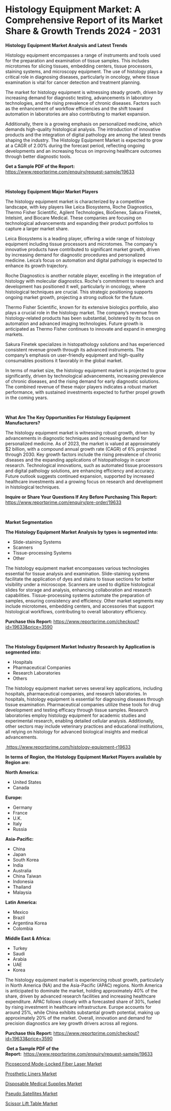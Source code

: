 <p><h1>Histology Equipment Market: A Comprehensive Report of its Market Share & Growth Trends 2024 - 2031</h1></p><p><strong>Histology Equipment Market Analysis and Latest Trends</strong></p>
<p><p>Histology equipment encompasses a range of instruments and tools used for the preparation and examination of tissue samples. This includes microtomes for slicing tissues, embedding centers, tissue processors, staining systems, and microscopy equipment. The use of histology plays a critical role in diagnosing diseases, particularly in oncology, where tissue examination is vital for cancer detection and treatment planning.</p><p>The market for histology equipment is witnessing steady growth, driven by increasing demand for diagnostic testing, advancements in laboratory technologies, and the rising prevalence of chronic diseases. Factors such as the enhancement of workflow efficiencies and the shift toward automation in laboratories are also contributing to market expansion. </p><p>Additionally, there is a growing emphasis on personalized medicine, which demands high-quality histological analysis. The introduction of innovative products and the integration of digital pathology are among the latest trends shaping the industry. The Histology Equipment Market is expected to grow at a CAGR of 2.00% during the forecast period, reflecting ongoing developments and an increasing focus on improving healthcare outcomes through better diagnostic tools.</p></p>
<p><strong>Get a Sample PDF of the Report:&nbsp;</strong> <a href="https://www.reportprime.com/enquiry/request-sample/19633?utm_campaign=7&utm_medium=2&utm_source=Github&utm_content=ia&utm_term=02122024&utm_id=histology-equipment">https://www.reportprime.com/enquiry/request-sample/19633</a></p>
<p>&nbsp;</p>
<p><strong>Histology Equipment Major Market Players</strong></p>
<p><p>The histology equipment market is characterized by a competitive landscape, with key players like Leica Biosystems, Roche Diagnostics, Thermo Fisher Scientific, Agilent Technologies, BioGenex, Sakura Finetek, Intelsint, and Biocare Medical. These companies are focusing on technological advancements and expanding their product portfolios to capture a larger market share.</p><p>Leica Biosystems is a leading player, offering a wide range of histology equipment including tissue processors and microtomes. The company's innovative products have contributed to significant market growth, driven by increasing demand for diagnostic procedures and personalized medicine. Leica’s focus on automation and digital pathology is expected to enhance its growth trajectory.</p><p>Roche Diagnostics is another notable player, excelling in the integration of histology with molecular diagnostics. Roche's commitment to research and development has positioned it well, particularly in oncology, where histological techniques are crucial. This strategic positioning supports ongoing market growth, projecting a strong outlook for the future.</p><p>Thermo Fisher Scientific, known for its extensive biologics portfolio, also plays a crucial role in the histology market. The company’s revenue from histology-related products has been substantial, bolstered by its focus on automation and advanced imaging technologies. Future growth is anticipated as Thermo Fisher continues to innovate and expand in emerging markets.</p><p>Sakura Finetek specializes in histopathology solutions and has experienced consistent revenue growth through its advanced instruments. The company’s emphasis on user-friendly equipment and high-quality consumables positions it favorably in the global market.</p><p>In terms of market size, the histology equipment market is projected to grow significantly, driven by technological advancements, increasing prevalence of chronic diseases, and the rising demand for early diagnostic solutions. The combined revenue of these major players indicates a robust market performance, with sustained investments expected to further propel growth in the coming years.</p></p>
<p>&nbsp;</p>
<p><strong>What Are The Key Opportunities For Histology Equipment Manufacturers?</strong></p>
<p><p>The histology equipment market is witnessing robust growth, driven by advancements in diagnostic techniques and increasing demand for personalized medicine. As of 2023, the market is valued at approximately $2 billion, with a compound annual growth rate (CAGR) of 6% projected through 2030. Key growth factors include the rising prevalence of chronic diseases and the expanding applications of histopathology in cancer research. Technological innovations, such as automated tissue processors and digital pathology solutions, are enhancing efficiency and accuracy. Future outlook suggests continued expansion, supported by increased healthcare investments and a growing focus on research and development in histological techniques.</p></p>
<p><strong>Inquire or Share Your Questions If Any Before Purchasing This Report:</strong> <a href="https://www.reportprime.com/enquiry/pre-order/19633?utm_campaign=7&utm_medium=2&utm_source=Github&utm_content=ia&utm_term=02122024&utm_id=histology-equipment">https://www.reportprime.com/enquiry/pre-order/19633</a></p>
<p>&nbsp;</p>
<p><strong>Market Segmentation</strong></p>
<p><strong>The Histology Equipment Market Analysis by types is segmented into:</strong></p>
<p><ul><li>Slide-staining Systems</li><li>Scanners</li><li>Tissue-processing Systems</li><li>Other</li></ul></p>
<p><p>The histology equipment market encompasses various technologies essential for tissue analysis and examination. Slide-staining systems facilitate the application of dyes and stains to tissue sections for better visibility under a microscope. Scanners are used to digitize histological slides for storage and analysis, enhancing collaboration and research capabilities. Tissue-processing systems automate the preparation of samples, ensuring consistency and efficiency. Other market segments may include microtomes, embedding centers, and accessories that support histological workflows, contributing to overall laboratory efficiency.</p></p>
<p><strong>Purchase this Report:&nbsp;</strong><a href="https://www.reportprime.com/checkout?id=19633&price=3590&utm_campaign=7&utm_medium=2&utm_source=Github&utm_content=ia&utm_term=02122024&utm_id=histology-equipment">https://www.reportprime.com/checkout?id=19633&price=3590</a></p>
<p>&nbsp;</p>
<p><strong>The Histology Equipment Market Industry Research by Application is segmented into:</strong></p>
<p><ul><li>Hospitals</li><li>Pharmaceutical Companies</li><li>Research Laboratories</li><li>Others</li></ul></p>
<p><p>The histology equipment market serves several key applications, including hospitals, pharmaceutical companies, and research laboratories. In hospitals, histology equipment is essential for diagnosing diseases through tissue examination. Pharmaceutical companies utilize these tools for drug development and testing efficacy through tissue samples. Research laboratories employ histology equipment for academic studies and experimental research, enabling detailed cellular analysis. Additionally, other sectors may include veterinary practices and educational institutions, all relying on histology for advanced biological insights and medical advancements.</p></p>
<p><a href="https://www.reportprime.com/histology-equipment-r19633?utm_campaign=7&utm_medium=2&utm_source=Github&utm_content=ia&utm_term=02122024&utm_id=histology-equipment">&nbsp;https://www.reportprime.com/histology-equipment-r19633</a></p>
<p><strong>In terms of Region, the Histology Equipment Market Players available by Region are:</strong></p>
<p>
    <p> <strong> North America: </strong>
        <ul>
            <li>United States</li>
            <li>Canada</li>
        </ul>
        </p> 
    <p> <strong> Europe: </strong>
        <ul>
            <li>Germany</li>
            <li>France</li>
            <li>U.K.</li>
            <li>Italy</li>
            <li>Russia</li>
        </ul>
        </p> 
    <p> <strong> Asia-Pacific: </strong>
        <ul>
            <li>China</li>
            <li>Japan</li>
            <li>South Korea</li>
            <li>India</li>
            <li>Australia</li>
            <li>China Taiwan</li>
            <li>Indonesia</li>
            <li>Thailand</li>
            <li>Malaysia</li>
        </ul>
        </p> 
    <p> <strong> Latin America: </strong>
        <ul>
            <li>Mexico</li>
            <li>Brazil</li>
            <li>Argentina Korea</li>
            <li>Colombia</li>
        </ul>
        </p> 
    <p> <strong> Middle East & Africa: </strong>
        <ul>
            <li>Turkey</li>
            <li>Saudi</li>
            <li>Arabia</li>
            <li>UAE</li>
            <li>Korea</li>
        </ul>
    </p>
    </p>
<p><p>The histology equipment market is experiencing robust growth, particularly in North America (NA) and the Asia-Pacific (APAC) regions. North America is anticipated to dominate the market, holding approximately 40% of the share, driven by advanced research facilities and increasing healthcare expenditure. APAC follows closely with a forecasted share of 30%, fueled by rising investment in healthcare infrastructure. Europe accounts for around 25%, while China exhibits substantial growth potential, making up approximately 20% of the market. Overall, innovation and demand for precision diagnostics are key growth drivers across all regions.</p></p>
<p><strong>Purchase this Report: </strong><a href="https://www.reportprime.com/checkout?id=19633&price=3590&utm_campaign=7&utm_medium=2&utm_source=Github&utm_content=ia&utm_term=02122024&utm_id=histology-equipment">https://www.reportprime.com/checkout?id=19633&price=3590</a></p>
<p>&nbsp;<strong>Get a Sample PDF of the Report:&nbsp;&nbsp;</strong><a href="https://www.reportprime.com/enquiry/request-sample/19633?utm_campaign=7&utm_medium=2&utm_source=Github&utm_content=ia&utm_term=02122024&utm_id=histology-equipment">https://www.reportprime.com/enquiry/request-sample/19633</a></p>
<p><strong></strong></p>
<p><p><a href="https://issuu.com/reportprime-2/docs/picosecond-mode-locked-fiber-laser-market-size-203?utm_campaign=7&utm_medium=2&utm_source=Github&utm_content=ia&utm_term=02122024&utm_id=histology-equipment">Picosecond Mode-Locked Fiber Laser Market</a></p><p><a href="https://github.com/provorikovar/Market-Research-Report-List-6/blob/main/prosthetic-liners-market.md?utm_campaign=7&utm_medium=2&utm_source=Github&utm_content=ia&utm_term=02122024&utm_id=histology-equipment">Prosthetic Liners Market</a></p><p><a href="https://github.com/angelajermaine/Market-Research-Report-List-5/blob/main/disposable-medical-supplies-market.md?utm_campaign=7&utm_medium=2&utm_source=Github&utm_content=ia&utm_term=02122024&utm_id=histology-equipment">Disposable Medical Supplies Market</a></p><p><a href="https://www.linkedin.com/pulse/pseudo-satellites-market-analysis-latest-marketing-trends-lzuqf?utm_campaign=7&utm_medium=2&utm_source=Github&utm_content=ia&utm_term=02122024&utm_id=histology-equipment">Pseudo Satellites Market</a></p><p><a href="https://www.linkedin.com/pulse/scissor-lift-table-market-booms-67-growth-rate-2031-key-62jvf?utm_campaign=7&utm_medium=2&utm_source=Github&utm_content=ia&utm_term=02122024&utm_id=histology-equipment">Scissor Lift Table Market</a></p></p>